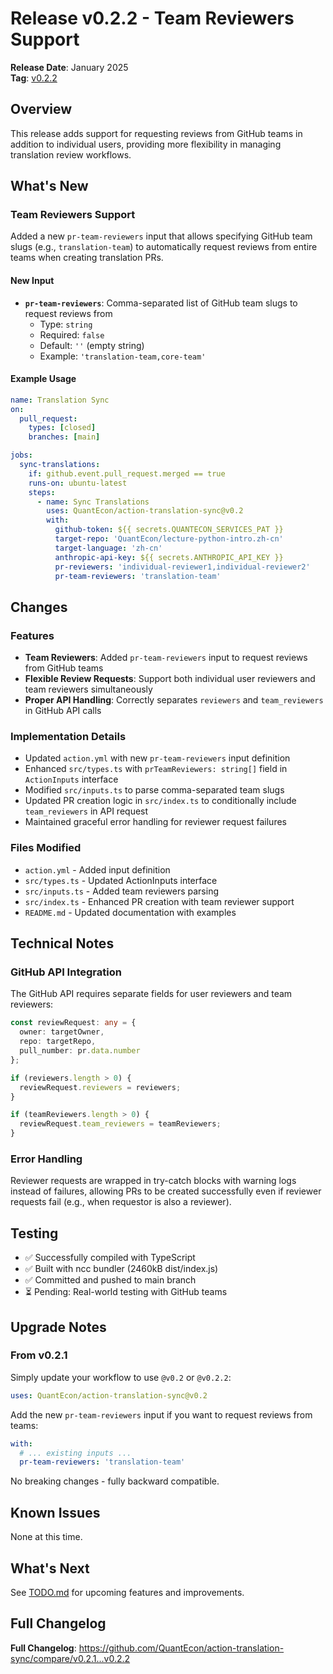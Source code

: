 # Release v0.2.2 - Team Reviewers Support

**Release Date**: January 2025  
**Tag**: [v0.2.2](https://github.com/QuantEcon/action-translation-sync/releases/tag/v0.2.2)

## Overview

This release adds support for requesting reviews from GitHub teams in addition to individual users, providing more flexibility in managing translation review workflows.

## What's New

### Team Reviewers Support

Added a new `pr-team-reviewers` input that allows specifying GitHub team slugs (e.g., `translation-team`) to automatically request reviews from entire teams when creating translation PRs.

#### New Input

- **`pr-team-reviewers`**: Comma-separated list of GitHub team slugs to request reviews from
  - Type: `string`
  - Required: `false`
  - Default: `''` (empty string)
  - Example: `'translation-team,core-team'`

#### Example Usage

```yaml
name: Translation Sync
on:
  pull_request:
    types: [closed]
    branches: [main]

jobs:
  sync-translations:
    if: github.event.pull_request.merged == true
    runs-on: ubuntu-latest
    steps:
      - name: Sync Translations
        uses: QuantEcon/action-translation-sync@v0.2
        with:
          github-token: ${{ secrets.QUANTECON_SERVICES_PAT }}
          target-repo: 'QuantEcon/lecture-python-intro.zh-cn'
          target-language: 'zh-cn'
          anthropic-api-key: ${{ secrets.ANTHROPIC_API_KEY }}
          pr-reviewers: 'individual-reviewer1,individual-reviewer2'
          pr-team-reviewers: 'translation-team'
```

## Changes

### Features

- **Team Reviewers**: Added `pr-team-reviewers` input to request reviews from GitHub teams
- **Flexible Review Requests**: Support both individual user reviewers and team reviewers simultaneously
- **Proper API Handling**: Correctly separates `reviewers` and `team_reviewers` in GitHub API calls

### Implementation Details

- Updated `action.yml` with new `pr-team-reviewers` input definition
- Enhanced `src/types.ts` with `prTeamReviewers: string[]` field in `ActionInputs` interface
- Modified `src/inputs.ts` to parse comma-separated team slugs
- Updated PR creation logic in `src/index.ts` to conditionally include `team_reviewers` in API request
- Maintained graceful error handling for reviewer request failures

### Files Modified

- `action.yml` - Added input definition
- `src/types.ts` - Updated ActionInputs interface
- `src/inputs.ts` - Added team reviewers parsing
- `src/index.ts` - Enhanced PR creation with team reviewer support
- `README.md` - Updated documentation with examples

## Technical Notes

### GitHub API Integration

The GitHub API requires separate fields for user reviewers and team reviewers:

```typescript
const reviewRequest: any = {
  owner: targetOwner,
  repo: targetRepo,
  pull_number: pr.data.number
};

if (reviewers.length > 0) {
  reviewRequest.reviewers = reviewers;
}

if (teamReviewers.length > 0) {
  reviewRequest.team_reviewers = teamReviewers;
}
```

### Error Handling

Reviewer requests are wrapped in try-catch blocks with warning logs instead of failures, allowing PRs to be created successfully even if reviewer requests fail (e.g., when requestor is also a reviewer).

## Testing

- ✅ Successfully compiled with TypeScript
- ✅ Built with ncc bundler (2460kB dist/index.js)
- ✅ Committed and pushed to main branch
- ⏳ Pending: Real-world testing with GitHub teams

## Upgrade Notes

### From v0.2.1

Simply update your workflow to use `@v0.2` or `@v0.2.2`:

```yaml
uses: QuantEcon/action-translation-sync@v0.2
```

Add the new `pr-team-reviewers` input if you want to request reviews from teams:

```yaml
with:
  # ... existing inputs ...
  pr-team-reviewers: 'translation-team'
```

No breaking changes - fully backward compatible.

## Known Issues

None at this time.

## What's Next

See [TODO.md](../TODO.md) for upcoming features and improvements.

## Full Changelog

**Full Changelog**: https://github.com/QuantEcon/action-translation-sync/compare/v0.2.1...v0.2.2
